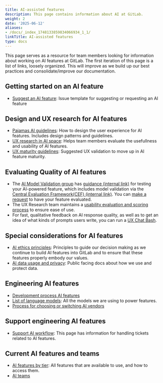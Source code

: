```yaml
---
title: AI-assisted features
description: This page contains information about AI at GitLab.
weight: 2
date: '2025-06-12'
aliases:
- /docs/_index_1748133859834066934_1_1/
linkTitle: AI-assisted features
type: docs
---
```


This page serves as a resource for team members looking for information about working on AI features at GitLab. The first iteration of this page is a list of links, loosely organized. This will improve as we build up our best practices and consolidate/improve our documentation.

## Getting started on an AI feature

* [Suggest an AI feature](https://gitlab.com/gitlab-org/gitlab/-/issues/new?issuable_template=AI%20Project%20Proposal&issue%5Btitle%5D=AI+Feature+Proposal:+): Issue template for suggesting or requesting an AI feature

## Design and UX research for AI features

* [Pajamas AI guidelines](https://design.gitlab.com/usability/ai-human-interaction/): How to design the user experience for AI features. Includes design patterns and guidelines.
* [UX research in AI space](/handbook/product/ux/ux-research/research-in-the-ai-space/): Helps team members evaluate the usefullness and usability of AI features.
* [UX maturity guidelines](/handbook/product/ai/ux-maturity/): Suggested UX validation to move up in AI feature maturity.

## Evaluating Quality of AI features

* The [AI Model Validation group](/handbook/engineering/development/data-science/ai-powered/model-validation/#-metrics) has [guidance (internal link)](https://internal.gitlab.com/handbook/product/ai-strategy/ai-integration-effort/ai_testing_and_evaluation/) for testing your AI-powered feature, which includes model validation via the [Central Evaluation Framework(CEF) (internal link)](https://internal.gitlab.com/handbook/product/ai-strategy/ai-integration-effort/ai_testing_and_evaluation/#test-2-centralized-evaluation-framework). You can [make a request](/handbook/engineering/development/data-science/ai-powered/model-validation/#-how-to-work-with-us) to have your feature evaluated.
* The UX Research team maintains a [usability evaluation and scoring process](/handbook/product/ux/ux-research/research-in-the-ai-space/#ai-user-experience-metrics-pilot) to ensure ease of use.
* For fast, qualitative feedback on AI response quality, as well as to get an idea of what kinds of prompts users write, you can run a [UX Chat Bash](/handbook/product/ux/ux-research/ux-bash/).

## Special considerations for AI features

* [AI ethics principles](/handbook/legal/ethics-compliance-program/ai-ethics-principles/#1-avoid-unfair-bias): Principles to guide our decision making as we continue to build AI features into GitLab and to ensure that these features properly embody our values.
* [AI data usage and privacy](https://docs.gitlab.com/user/gitlab_duo/data_usage/): Public facing docs about how we use and protect data.

## Engineering AI features

* [Development process AI features](https://docs.gitlab.com/development/ai_features/)
* [List of language models](https://docs.gitlab.com/user/gitlab_duo/): All the models we are using to power features.
* [Process for choosing or switching AI vendors](/handbook/product/ai/continuity-plan/)

## Support engineering AI features

* [Support AI workflow](/handbook/support/workflows/ai_features/): This page has information for handling tickets related to AI features.

## Current AI features and teams

* [AI features by tier](https://docs.gitlab.com/user/gitlab_duo/): All features that are available to use, and how to access them.
* [AI teams](/handbook/engineering/development/data-science/ai-powered/#stage-groups)
